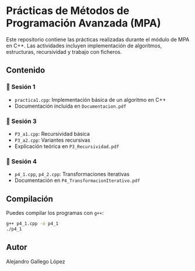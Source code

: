 # Prácticas de Métodos de Programación Avanzada (MPA)

Este repositorio contiene las prácticas realizadas durante el módulo de MPA en C++. Las actividades incluyen implementación de algoritmos, estructuras, recursividad y trabajo con ficheros.

## Contenido

### 📘 Sesión 1
- `practica1.cpp`: Implementación básica de un algoritmo en C++
- Documentación incluida en `Documentacion.pdf`

### 📘 Sesión 3
- `P3_a1.cpp`: Recursividad básica
- `P3_a2.cpp`: Variantes recursivas
- Explicación teórica en `P3_Recursividad.pdf`

### 📘 Sesión 4
- `p4_1.cpp`, `p4_2.cpp`: Transformaciones iterativas
- Documentación en `P4_TransformacionIterativo.pdf`

## Compilación

Puedes compilar los programas con `g++`:
```bash
g++ p4_1.cpp -o p4_1
./p4_1
```

## Autor

Alejandro Gallego López